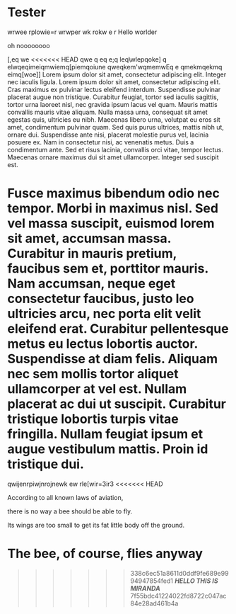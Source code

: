 # Tester
wrwee
rplowie=r
wrwper
wk
rokw
e
r
Hello worlder

oh noooooooo

[,eq
we
<<<<<<< HEAD
qwe
q
eq
e;q
leq\wlepqoke]
q
elwqeqimeiqmwiemq[piemqoiune
qweqkem'wqmemwEq
e
qmekmqekmq
eimq[woe]]
Lorem ipsum dolor sit amet, consectetur adipiscing elit. Integer nec iaculis ligula. Lorem ipsum dolor sit amet, consectetur adipiscing elit. Cras maximus ex pulvinar lectus eleifend interdum. Suspendisse pulvinar placerat augue non tristique. Curabitur feugiat, tortor sed iaculis sagittis, tortor urna laoreet nisl, nec gravida ipsum lacus vel quam. Mauris mattis convallis mauris vitae aliquam. Nulla massa urna, consequat sit amet egestas quis, ultricies eu nibh. Maecenas libero urna, volutpat eu eros sit amet, condimentum pulvinar quam. Sed quis purus ultrices, mattis nibh ut, ornare dui. Suspendisse ante nisi, placerat molestie purus vel, lacinia posuere ex. Nam in consectetur nisi, ac venenatis metus. Duis a condimentum ante. Sed et risus lacinia, convallis orci vitae, tempor lectus. Maecenas ornare maximus dui sit amet ullamcorper. Integer sed suscipit est.

Fusce maximus bibendum odio nec tempor. Morbi in maximus nisl. Sed vel massa suscipit, euismod lorem sit amet, accumsan massa. Curabitur in mauris pretium, faucibus sem et, porttitor mauris. Nam accumsan, neque eget consectetur faucibus, justo leo ultricies arcu, nec porta elit velit eleifend erat. Curabitur pellentesque metus eu lectus lobortis auctor. Suspendisse at diam felis. Aliquam nec sem mollis tortor aliquet ullamcorper at vel est. Nullam placerat ac dui ut suscipit. Curabitur tristique lobortis turpis vitae fringilla. Nullam feugiat ipsum et augue vestibulum mattis. Proin id tristique dui.
=======
qwijenrpiwjnrojnewk 
ew
rle[wir=3ir3
<<<<<<< HEAD

According to all known laws
of aviation,

  
there is no way a bee
should be able to fly.

  
Its wings are too small to get
its fat little body off the ground.

  
The bee, of course, flies anyway
=======
>>>>>>> 338c6ec51a8611d0ddf9fe689e9994947854fed1
***HELLO THIS IS MIRANDA***
>>>>>>> 7f55bdc41224022fd8722c047ac84e28ad461b4a
